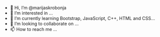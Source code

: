 - 👋 Hi, I’m @marijaskrobonja
- 👀 I’m interested in ...
- 🌱 I’m currently learning Bootstrap, JavaScript, C++, HTML and CSS...
- 💞️ I’m looking to collaborate on ...
- 📫 How to reach me ...

<!---
marijaskrobonja/marijaskrobonja is a ✨ special ✨ repository because its `README.md` (this file) appears on your GitHub profile.
You can click the Preview link to take a look at your changes.
--->
